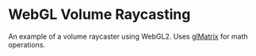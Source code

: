 # WebGL Volume Raycasting

An example of a volume raycaster using WebGL2.
Uses [glMatrix](http://glmatrix.net/) for math operations.

